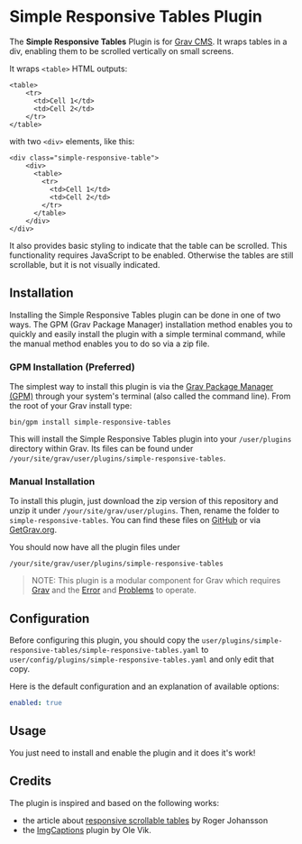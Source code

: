 # Simple Responsive Tables Plugin


The **Simple Responsive Tables** Plugin is for [Grav CMS](http://github.com/getgrav/grav). It wraps tables in a div, enabling them to be scrolled vertically on small screens.

It wraps `<table>` HTML outputs:

```
<table>
	<tr>
	  <td>Cell 1</td>
	  <td>Cell 2</td>
	</tr>
</table>
```

with two `<div>` elements, like this:

```
<div class="simple-responsive-table">
	<div>
	  <table>
	    <tr>
	      <td>Cell 1</td>
	      <td>Cell 2</td>
	    </tr>
	  </table>
	</div>
</div>
```
It also provides basic styling to indicate that the table can be scrolled.
This functionality requires JavaScript to be enabled. Otherwise the tables are still scrollable, but it is not visually indicated.

## Installation

Installing the Simple Responsive Tables plugin can be done in one of two ways. The GPM (Grav Package Manager) installation method enables you to quickly and easily install the plugin with a simple terminal command, while the manual method enables you to do so via a zip file.

### GPM Installation (Preferred)

The simplest way to install this plugin is via the [Grav Package Manager (GPM)](http://learn.getgrav.org/advanced/grav-gpm) through your system's terminal (also called the command line).  From the root of your Grav install type:

    bin/gpm install simple-responsive-tables

This will install the Simple Responsive Tables plugin into your `/user/plugins` directory within Grav. Its files can be found under `/your/site/grav/user/plugins/simple-responsive-tables`.

### Manual Installation

To install this plugin, just download the zip version of this repository and unzip it under `/your/site/grav/user/plugins`. Then, rename the folder to `simple-responsive-tables`. You can find these files on [GitHub](https://github.com/bgartenmann/grav-plugin-simple-responsive-tables) or via [GetGrav.org](http://getgrav.org/downloads/plugins#extras).

You should now have all the plugin files under

    /your/site/grav/user/plugins/simple-responsive-tables

> NOTE: This plugin is a modular component for Grav which requires [Grav](http://github.com/getgrav/grav) and the [Error](https://github.com/getgrav/grav-plugin-error) and [Problems](https://github.com/getgrav/grav-plugin-problems) to operate.

## Configuration

Before configuring this plugin, you should copy the `user/plugins/simple-responsive-tables/simple-responsive-tables.yaml` to `user/config/plugins/simple-responsive-tables.yaml` and only edit that copy.

Here is the default configuration and an explanation of available options:

```yaml
enabled: true
```

## Usage

You just need to install and enable the plugin and it does it's work!

## Credits
The plugin is inspired and based on the following works:

- the article about [responsive scrollable tables](http://www.456bereastreet.com/archive/201309/responsive_scrollable_tables/) by Roger Johansson
- the [ImgCaptions](https://github.com/OleVik/grav-plugin-imgcaptions) plugin by Ole Vik.
